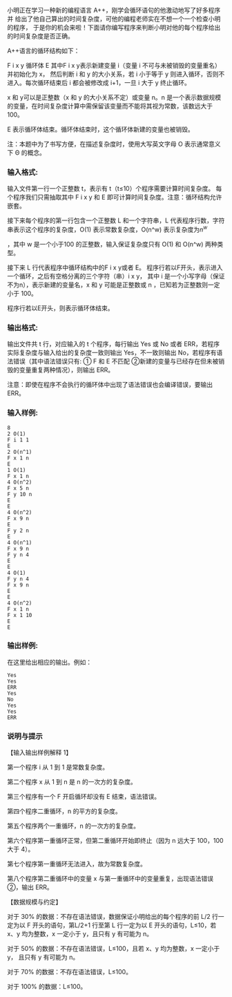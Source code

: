 小明正在学习一种新的编程语言 A++，刚学会循环语句的他激动地写了好多程序并 给出了他自己算出的时间复杂度，可他的编程老师实在不想一个一个检查小明的程序， 于是你的机会来啦！下面请你编写程序来判断小明对他的每个程序给出的时间复杂度是否正确。

A++语言的循环结构如下：

F i x y
    循环体
E
其中F i x y表示新建变量 i（变量 i 不可与未被销毁的变量重名）并初始化为 x， 然后判断 i 和 y 的大小关系，若 i 小于等于 y 则进入循环，否则不进入。每次循环结束后 i 都会被修改成 i+1，一旦 i 大于 y 终止循环。

x 和 y可以是正整数（x 和 y 的大小关系不定）或变量 n。n 是一个表示数据规模的变量，在时间复杂度计算中需保留该变量而不能将其视为常数，该数远大于 100。

E 表示循环体结束。循环体结束时，这个循环体新建的变量也被销毁。

注：本题中为了书写方便，在描述复杂度时，使用大写英文字母 O 表示通常意义下 Θ 的概念。

### 输入格式:

输入文件第一行一个正整数 t，表示有 t（t≤10）个程序需要计算时间复杂度。 每个程序我们只需抽取其中 F i x y 和 E 即可计算时间复杂度。注意：循环结构允许嵌套。

接下来每个程序的第一行包含一个正整数 L 和一个字符串，L 代表程序行数，字符串表示这个程序的复杂度，O(1) 表示常数复杂度，O(n^w) 表示复杂度为$n^w$ 

 ，其中 w 是一个小于100 的正整数，输入保证复杂度只有 O(1) 和 O(n^w) 两种类型。

接下来 L 行代表程序中循环结构中的F i x y或者 E。 程序行若以F开头，表示进入一个循环，之后有空格分离的三个字符（串）i x y， 其中 i 是一个小写字母（保证不为n），表示新建的变量名，x 和 y 可能是正整数或 n ，已知若为正整数则一定小于 100。

程序行若以E开头，则表示循环体结束。

### 输出格式:

输出文件共 t 行，对应输入的 t 个程序，每行输出 Yes 或 No 或者 ERR，若程序实际复杂度与输入给出的复杂度一致则输出 Yes，不一致则输出 No，若程序有语法错误（其中语法错误只有: ① F 和 E 不匹配 ②新建的变量与已经存在但未被销毁的变量重复两种情况），则输出 ERR。

注意：即使在程序不会执行的循环体中出现了语法错误也会编译错误，要输出 ERR。

### 输入样例:



```in
8
2 O(1)
F i 1 1
E
2 O(n^1)
F x 1 n
E
1 O(1)
F x 1 n
4 O(n^2)
F x 5 n
F y 10 n
E
E
4 O(n^2)
F x 9 n
E
F y 2 n
E
4 O(n^1)
F x 9 n
F y n 4
E
E
4 O(1)
F y n 4
F x 9 n
E
E
4 O(n^2)
F x 1 n
F x 1 10
E
E
```

### 输出样例:

在这里给出相应的输出。例如：

```out
Yes
Yes
ERR
Yes
No
Yes
Yes
ERR
```
### 说明与提示
【输入输出样例解释 1】

第一个程序 i 从 1 到 1 是常数复杂度。

第二个程序 x 从 1 到 n 是 n 的一次方的复杂度。

第三个程序有一个 F 开启循环却没有 E 结束，语法错误。

第四个程序二重循环，n 的平方的复杂度。

第五个程序两个一重循环，n 的一次方的复杂度。

第六个程序第一重循环正常，但第二重循环开始即终止（因为 n 远大于 100，100 大于 4）。

第七个程序第一重循环无法进入，故为常数复杂度。

第八个程序第二重循环中的变量 x 与第一重循环中的变量重复，出现语法错误②，输出 ERR。

【数据规模与约定】

对于 30% 的数据：不存在语法错误，数据保证小明给出的每个程序的前 L/2 行一定为以 F 开头的语句，第L/2+1 行至第 L 行一定为以 E 开头的语句，L≤10，若 x、y 均为整数，x 一定小于 y，且只有 y 有可能为 n。

对于 50% 的数据：不存在语法错误，L≤100，且若 x、y 均为整数，x 一定小于 y， 且只有 y 有可能为 n。

对于 70% 的数据：不存在语法错误，L≤100。

对于 100% 的数据：L≤100。

